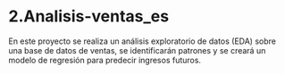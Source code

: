 # 2.Analisis-ventas_es
En este proyecto se realiza un análisis exploratorio de datos (EDA) sobre una base de datos de ventas, se identificarán patrones y se creará un modelo de regresión para predecir ingresos futuros.
